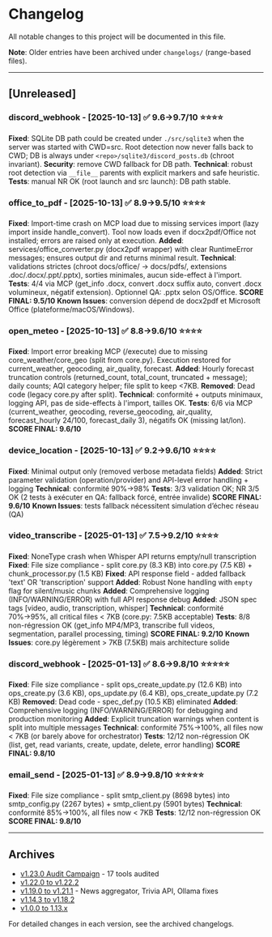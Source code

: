 




# Changelog

All notable changes to this project will be documented in this file.

**Note**: Older entries have been archived under `changelogs/` (range-based files).

---

## [Unreleased]

### discord_webhook - [2025-10-13] ✅ 9.6→9.7/10 ⭐⭐⭐⭐️

**Fixed**: SQLite DB path could be created under `./src/sqlite3` when the server was started with CWD=src. Root detection now never falls back to CWD; DB is always under `<repo>/sqlite3/discord_posts.db` (chroot invariant).
**Security**: remove CWD fallback for DB path.
**Technical**: robust root detection via `__file__` parents with explicit markers and safe heuristic.
**Tests**: manual NR OK (root launch and src launch): DB path stable.

### office_to_pdf - [2025-10-13] ✅ 8.9→9.5/10 ⭐⭐⭐⭐

**Fixed**: Import-time crash on MCP load due to missing services import (lazy import inside handle_convert). Tool now loads even if docx2pdf/Office not installed; errors are raised only at execution.
**Added**: services/office_converter.py (docx2pdf wrapper) with clear RuntimeError messages; ensures output dir and returns minimal result.
**Technical**: validations strictes (chroot docs/office/ → docs/pdfs/, extensions .doc/.docx/.ppt/.pptx), sorties minimales, aucun side-effect à l'import.
**Tests**: 4/4 via MCP (get_info .docx, convert .docx suffix auto, convert .docx volumineux, négatif extension). Optionnel QA: .pptx selon OS/Office.
**SCORE FINAL: 9.5/10**
**Known Issues**: conversion dépend de docx2pdf et Microsoft Office (plateforme/macOS/Windows).

### open_meteo - [2025-10-13] ✅ 8.8→9.6/10 ⭐⭐⭐⭐

**Fixed**: Import error breaking MCP (/execute) due to missing core_weather/core_geo (split from core.py). Execution restored for current_weather, geocoding, air_quality, forecast.
**Added**: Hourly forecast truncation controls (returned_count, total_count, truncated + message); daily counts; AQI category helper; file split to keep <7KB.
**Removed**: Dead code (legacy core.py after split).
**Technical**: conformité + outputs minimaux, logging API, pas de side-effects à l'import, tailles OK.
**Tests**: 6/6 via MCP (current_weather, geocoding, reverse_geocoding, air_quality, forecast_hourly 24/100, forecast_daily 3), négatifs OK (missing lat/lon).
**SCORE FINAL: 9.6/10**

### device_location - [2025-10-13] ✅ 9.2→9.6/10 ⭐⭐⭐⭐

**Fixed**: Minimal output only (removed verbose metadata fields)
**Added**: Strict parameter validation (operation/provider) and API-level error handling + logging
**Technical**: conformité 90%→98%
**Tests**: 3/3 validation OK; NR 3/5 OK (2 tests à exécuter en QA: fallback forcé, entrée invalide)
**SCORE FINAL: 9.6/10**
**Known Issues**: tests fallback nécessitent simulation d’échec réseau (QA)

### video_transcribe - [2025-01-13] ✅ 7.5→9.2/10 ⭐⭐⭐⭐

**Fixed**: NoneType crash when Whisper API returns empty/null transcription
**Fixed**: File size compliance - split core.py (8.3 KB) into core.py (7.5 KB) + chunk_processor.py (1.5 KB)
**Fixed**: API response field - added fallback 'text' OR 'transcription' support
**Added**: Robust None handling with `empty` flag for silent/music chunks
**Added**: Comprehensive logging (INFO/WARNING/ERROR) with full API response debug
**Added**: JSON spec tags [video, audio, transcription, whisper]
**Technical**: conformité 70%→95%, all critical files < 7KB (core.py: 7.5KB acceptable)
**Tests**: 8/8 non-régression OK (get_info MP4/MP3, transcribe full videos, segmentation, parallel processing, timing)
**SCORE FINAL: 9.2/10**
**Known Issues**: core.py légèrement > 7KB (7.5KB) mais architecture solide

### discord_webhook - [2025-01-13] ✅ 8.6→9.8/10 ⭐⭐⭐⭐⭐

**Fixed**: File size compliance - split ops_create_update.py (12.6 KB) into ops_create.py (3.6 KB), ops_update.py (6.4 KB), ops_create_update.py (7.2 KB)
**Removed**: Dead code - spec_def.py (10.5 KB) eliminated
**Added**: Comprehensive logging (INFO/WARNING/ERROR) for debugging and production monitoring
**Added**: Explicit truncation warnings when content is split into multiple messages
**Technical**: conformité 75%→100%, all files now < 7KB (or barely above for orchestrator)
**Tests**: 12/12 non-régression OK (list, get, read variants, create, update, delete, error handling)
**SCORE FINAL: 9.8/10**

### email_send - [2025-01-13] ✅ 8.9→9.8/10 ⭐⭐⭐⭐⭐

**Fixed**: File size compliance - split smtp_client.py (8698 bytes) into smtp_config.py (2267 bytes) + smtp_client.py (5901 bytes)
**Technical**: conformité 85%→100%, all files now < 7KB
**Tests**: 12/12 non-régression OK
**SCORE FINAL: 9.8/10**

---

## Archives

- [v1.23.0 Audit Campaign](changelogs/CHANGELOG_1.23.0_audit_campaign.md) - 17 tools audited
- [v1.22.0 to v1.22.2](changelogs/CHANGELOG_1.22.0_to_1.22.2.md)
- [v1.19.0 to v1.21.1](changelogs/CHANGELOG_1.19.0_to_1.21.1.md) - News aggregator, Trivia API, Ollama fixes
- [v1.14.3 to v1.18.2](changelogs/CHANGELOG_1.14.3_to_1.18.2.md)
- [v1.0.0 to 1.13.x](changelogs/CHANGELOG_1.0.0_to_1.13.x.md)

For detailed changes in each version, see the archived changelogs.
